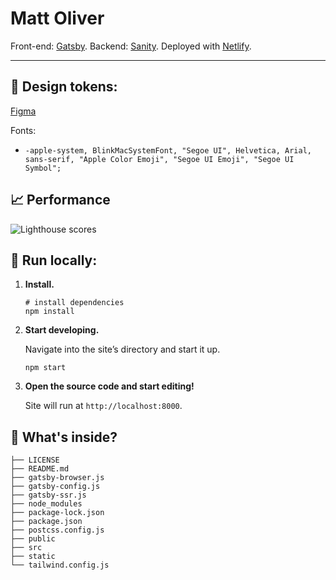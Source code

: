 <!-- START -->
# Matt Oliver

Front-end: [Gatsby](https://gatsbyjs.org). Backend: [Sanity](https://sanity.io). Deployed with [Netlify](https://netlify.com).

---
## 📌 Design tokens:

[Figma](https://www.figma.com/file/U7LRjFK3yqItc2eJe7cPdM/Oliver-Portfolio-2021?node-id=0%3A1)

Fonts:

- `-apple-system, BlinkMacSystemFont, "Segoe UI", Helvetica, Arial, sans-serif, "Apple Color Emoji", "Segoe UI Emoji", "Segoe UI Symbol";`

## 📈 Performance

![Lighthouse scores](https://media.giphy.com/media/xsFI8ZHYL3SbDxgMKo/giphy.gif)

## 🚀 Run locally:

1.  **Install.**

    ```shell
    # install dependencies
    npm install
    ```

1.  **Start developing.**

    Navigate into the site’s directory and start it up.

    ```shell
    npm start
    ```

1.  **Open the source code and start editing!**

    Site will run at `http://localhost:8000`.

## 🧐 What's inside?

```.
├── LICENSE
├── README.md
├── gatsby-browser.js
├── gatsby-config.js
├── gatsby-ssr.js
├── node_modules
├── package-lock.json
├── package.json
├── postcss.config.js
├── public
├── src
├── static
└── tailwind.config.js
```

<!-- END -->
